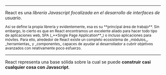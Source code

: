 <!-- .slide: data-background="static/img/react-background.png" data-background-transition="zoom" -->

----

React es una _librería Javascript focalizada en el desarrollo de interfaces de usuario_.

<small>
Así se define la propia librería y evidentemente, esa es su **principal área de trabajo**. Sin embargo, lo cierto es que en React encontramos un excelente aliado para hacer todo tipo de aplicaciones web, SPA (_**Single Page Application**_) o incluso aplicaciones para móviles.
Para ello, alrededor de React existe un completo ecosistema de _módulos_, _herramientas_ y _componentes_ capaces de ayudar al desarrollador a cubrir objetivos avanzados con relativamente poco esfuerzo.
</small>

----

React representa una base sólida sobre la cual se puede **construir casi cualquier cosa con Javascript**.
